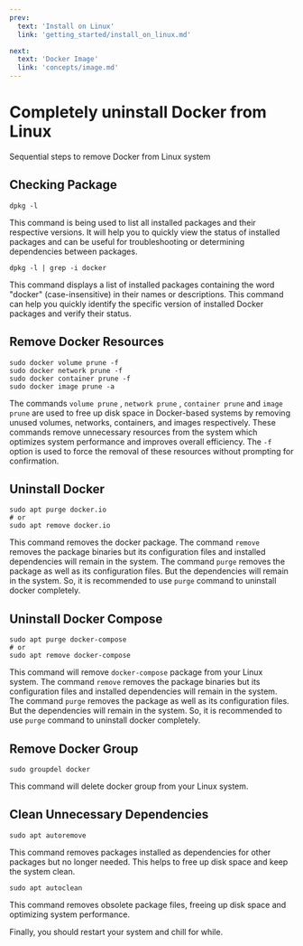 ```yaml
---
prev:
  text: 'Install on Linux'
  link: 'getting_started/install_on_linux.md'

next:
  text: 'Docker Image'
  link: 'concepts/image.md'
---
```


# Completely uninstall Docker from Linux

Sequential steps to remove Docker from Linux system

## Checking Package

```shell
dpkg -l
```

This command is being used to list all installed packages and their respective versions. It will help you to quickly view the status of installed packages and can be useful for troubleshooting or determining dependencies between packages.

```shell
dpkg -l | grep -i docker
```

This command displays a list of installed packages containing the word "docker" (case-insensitive) in their names or descriptions. This command can help you quickly identify the specific version of installed Docker packages and verify their status.

## Remove Docker Resources

```shell
sudo docker volume prune -f
sudo docker network prune -f
sudo docker container prune -f
sudo docker image prune -a
```

The commands `volume prune` , `network prune` , `container prune` and `image prune` are used to free up disk space in Docker-based systems by removing unused volumes, networks, containers, and images respectively. These commands remove unnecessary resources from the system which optimizes system performance and improves overall efficiency. The `-f` option is used to force the removal of these resources without prompting for confirmation.

## Uninstall Docker

```shell
sudo apt purge docker.io
# or
sudo apt remove docker.io
```

This command removes the docker package. The command `remove` removes the package binaries but its configuration files and installed dependencies will remain in the system. The command `purge` removes the package as well as its configuration files. But the dependencies will remain in the system. So, it is recommended to use `purge` command to uninstall docker completely.

## Uninstall Docker Compose

```shell
sudo apt purge docker-compose
# or
sudo apt remove docker-compose
```

This command will remove `docker-compose` package from your Linux system. The command `remove` removes the package binaries but its configuration files and installed dependencies will remain in the system. The command `purge` removes the package as well as its configuration files. But the dependencies will remain in the system. So, it is recommended to use `purge` command to uninstall docker completely.

## Remove Docker Group

```shell
sudo groupdel docker
```

This command will delete docker group from your Linux system.

## Clean Unnecessary Dependencies

```shell
sudo apt autoremove
```

This command removes packages installed as dependencies for other packages but no longer needed. This helps to free up disk space and keep the system clean.

```shell
sudo apt autoclean
```

This command removes obsolete package files, freeing up disk space and optimizing system performance.

Finally, you should restart your system and chill for while.
